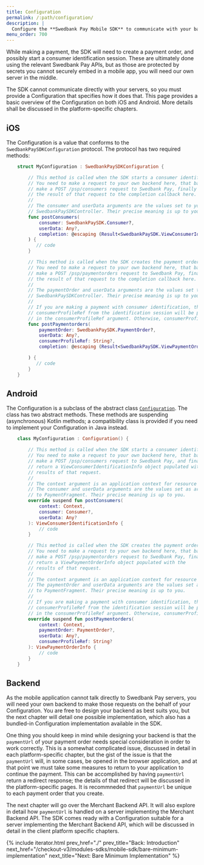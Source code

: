 ```yaml
---
title: Configuration
permalink: /:path/configuration/
description: |
  Configure the **Swedbank Pay Mobile SDK** to communicate with your backend.
menu_order: 700
---
```


While making a payment, the SDK will need to create a payment order, and
possibly start a consumer identification session. These are ultimately done
using the relevant Swedbank Pay APIs, but as those are protected by secrets you
cannot securely embed in a mobile app, you will need our own server in the
middle.

The SDK cannot communicate directly with your servers, so you must provide a
Configuration that specifies how it does that. This page provides a basic
overview of the Configuration on both iOS and Android. More details shall be
discussed in the platform-specific chapters.

## iOS

The Configuration is a value that conforms to the `SwedbankPaySDKConfiguration`
protocol. The protocol has two required methods:

```swift
    struct MyConfiguration : SwedbankPaySDKConfiguration {

        // This method is called when the SDK starts a consumer identification session.
        // You need to make a request to your own backend here, that backend must
        // make a POST /psp/consumers request to Swedbank Pay, finally you must propagate
        // the result of that request to the completion callback here.
        //
        // The consumer and userData arguments are the values set to your
        // SwedbankPaySDKController. Their precise meaning is up to you.
        func postConsumers(
            consumer: SwedbankPaySDK.Consumer?,
            userData: Any?,
            completion: @escaping (Result<SwedbankPaySDK.ViewConsumerIdentificationInfo, Error>) -> Void
        ) {
           // code
        }

        // This method is called when the SDK creates the payment order.
        // You need to make a request to your own backend here, that backend must
        // make a POST /psp/paymentorders request to Swedbank Pay, finally you must propagate
        // the result of that request to the completion callback here.
        //
        // The paymentOrder and userData arguments are the values set to your
        // SwedbankPaySDKController. Their precise meaning is up to you.
        //
        // If you are making a payment with consumer identification, then the
        // consumerProfileRef from the identification session will be provided
        // in the consumerProfileRef argument. Otherwise, consumerProfileRef will be nil.
        func postPaymentorders(
            paymentOrder: SwedbankPaySDK.PaymentOrder?,
            userData: Any?,
            consumerProfileRef: String?,
            completion: @escaping (Result<SwedbankPaySDK.ViewPaymentOrderInfo, Error>) -> Void

        ) {
           // code
        }
    }
```

## Android

The Configuration is a subclass of the abstract class
[`Configuration`][dokka-config]. The class has two abstract methods. These
methods are suspending (asynchronous) Kotlin methods; a compatibility class is
provided if you need to implement your Configuration in Java instead.

```kotlin
    class MyConfiguration : Configuration() {

        // This method is called when the SDK starts a consumer identification session.
        // You need to make a request to your own backend here, that backend must
        // make a POST /psp/consumers request to Swedbank Pay, and finally you must
        // return a ViewConsumerIdentificationInfo object populated with the
        // results of that request.
        //
        // The context argument is an application context for resource access.
        // The consumer and userData arguments are the values set as arguments
        // to PaymentFragment. Their precise meaning is up to you.
        override suspend fun postConsumers(
            context: Context,
            consumer: Consumer?,
            userData: Any?
        ): ViewConsumerIdentificationInfo {
            // code
        }

        // This method is called when the SDK creates the payment order.
        // You need to make a request to your own backend here, that backend must
        // make a POST /psp/paymentorders request to Swedbank Pay, finally you must
        // return a ViewPaymentOrderInfo object populated with the
        // results of that request.
        //
        // The context argument is an application context for resource access.
        // The paymentOrder and userData arguments are the values set as arguments
        // to PaymentFragment. Their precise meaning is up to you.
        //
        // If you are making a payment with consumer identification, then the
        // consumerProfileRef from the identification session will be provided
        // in the consumerProfileRef argument. Otherwise, consumerProfileRef will be nil.
        override suspend fun postPaymentorders(
            context: Context,
            paymentOrder: PaymentOrder?,
            userData: Any?,
            consumerProfileRef: String?
        ): ViewPaymentOrderInfo {
            // code
        }
    }
```

## Backend

As the mobile application cannot talk directly to Swedbank Pay servers, you will
need your own backend to make those requests on the behalf of your
Configuration. You are free to design your backend as best suits you, but the
next chapter will detail one possible implementation, which also has a
bundled-in Configuration implementation available in the SDK.

One thing you should keep in mind while designing your backend is that the
`paymentUrl` of your payment order needs special consideration in order to work
correctly. This is a somewhat complicated issue, discussed in detail in each
platform-specific chapter, but the gist of the issue is that the `paymentUrl`
will, in some cases, be opened in the browser application, and at that point we
must take some measures to return to your application to continue the payment.
This can be accomplished by having `paymentUrl` return a redirect response; the
details of that redirect will be discussed in the platform-specific pages. It is
recommneded that `paymentUrl` be unique to each payment order that you create.

The next chapter will go over the Merchant Backend API. It will also explore in
detail how `paymentUrl` is handled on a server implementing the Merchant Backend
API. The SDK comes ready with a Configuration suitable for a server implementing
the Merchant Backend API, which will be discussed in detail in the client
platform specific chapters.

{% include iterator.html prev_href="./"
                         prev_title="Back: Introduction"
                         next_href="/checkout-v3/modules-sdks/mobile-sdk/bare-minimum-implementation"
                         next_title="Next: Bare Minimum Implementation" %}

[dokka-config]: https://github.com/SwedbankPay/swedbank-pay-sdk-android/blob/dev/sdk/dokka_github/sdk/com.swedbankpay.mobilesdk/-configuration/index.md
